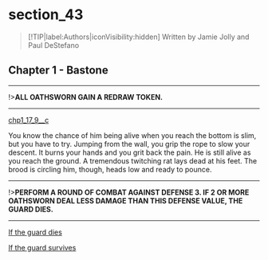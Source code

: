 
# section_43

>[!TIP|label:Authors|iconVisibility:hidden]
>Written by Jamie Jolly and Paul DeStefano

## Chapter 1 - Bastone

---

!>**ALL OATHSWORN GAIN A REDRAW TOKEN.** 

---

[chp1_17_9__c](../../decomp/app/src/main/res/raw/chp1_17_9__c.mp3 ':include :type=audio')

You know the chance of him being alive when you reach the bottom is slim, but you have to try. Jumping from the wall, you grip the rope to slow your descent. It burns your hands and you grit back the pain. He is still alive as you reach the ground. A tremendous twitching rat lays dead at his feet. The brood is circling him, though, heads low and ready to pounce.

---

!>**PERFORM A ROUND OF COMBAT AGAINST DEFENSE 3. IF 2 OR MORE OATHSWORN DEAL LESS DAMAGE THAN THIS DEFENSE VALUE, THE GUARD DIES.** 

---

[If the guard dies](output/chapter1/section_45.md)

[If the guard survives](output/chapter1/section_46.md)


